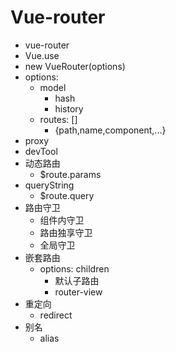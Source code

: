 # Vue-router

- vue-router
- Vue.use
- new VueRouter(options)
- options:
  - model
    - hash
    - history
  - routes: []
    - {path,name,component,...}
- proxy
- devTool
- 动态路由
  - $route.params
- queryString
  - $route.query
- 路由守卫
  - 组件内守卫
  - 路由独享守卫
  - 全局守卫
- 嵌套路由
  - options: children
    - 默认子路由
    - router-view
- 重定向
  - redirect
- 别名
  - alias